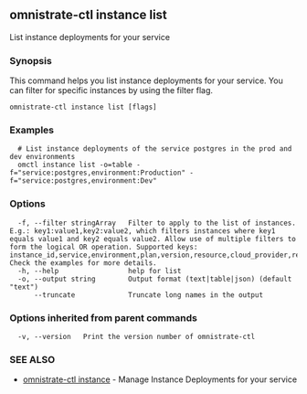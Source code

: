 ## omnistrate-ctl instance list

List instance deployments for your service

### Synopsis

This command helps you list instance deployments for your service.
You can filter for specific instances by using the filter flag.

```
omnistrate-ctl instance list [flags]
```

### Examples

```
  # List instance deployments of the service postgres in the prod and dev environments
  omctl instance list -o=table -f="service:postgres,environment:Production" -f="service:postgres,environment:Dev"
```

### Options

```
  -f, --filter stringArray   Filter to apply to the list of instances. E.g.: key1:value1,key2:value2, which filters instances where key1 equals value1 and key2 equals value2. Allow use of multiple filters to form the logical OR operation. Supported keys: instance_id,service,environment,plan,version,resource,cloud_provider,region,status,subscription_id. Check the examples for more details.
  -h, --help                 help for list
  -o, --output string        Output format (text|table|json) (default "text")
      --truncate             Truncate long names in the output
```

### Options inherited from parent commands

```
  -v, --version   Print the version number of omnistrate-ctl
```

### SEE ALSO

* [omnistrate-ctl instance](omnistrate-ctl_instance.md)	 - Manage Instance Deployments for your service

